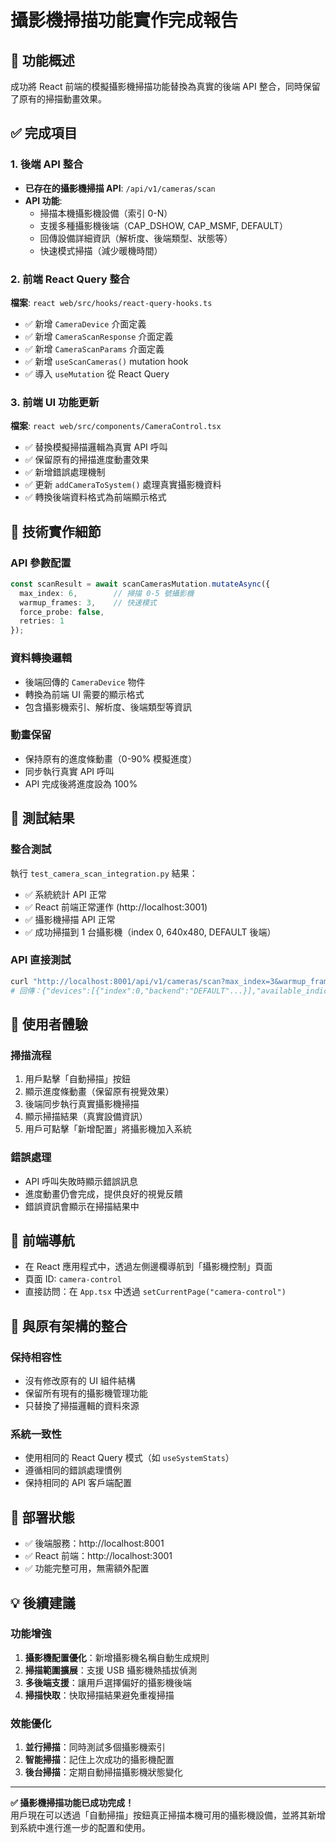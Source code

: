 # 攝影機掃描功能實作完成報告

## 🎯 功能概述
成功將 React 前端的模擬攝影機掃描功能替換為真實的後端 API 整合，同時保留了原有的掃描動畫效果。

## ✅ 完成項目

### 1. 後端 API 整合
- **已存在的攝影機掃描 API**: `/api/v1/cameras/scan`
- **API 功能**:
  - 掃描本機攝影機設備（索引 0-N）
  - 支援多種攝影機後端（CAP_DSHOW, CAP_MSMF, DEFAULT）
  - 回傳設備詳細資訊（解析度、後端類型、狀態等）
  - 快速模式掃描（減少暖機時間）

### 2. 前端 React Query 整合
**檔案**: `react web/src/hooks/react-query-hooks.ts`
- ✅ 新增 `CameraDevice` 介面定義
- ✅ 新增 `CameraScanResponse` 介面定義
- ✅ 新增 `CameraScanParams` 介面定義
- ✅ 新增 `useScanCameras()` mutation hook
- ✅ 導入 `useMutation` 從 React Query

### 3. 前端 UI 功能更新
**檔案**: `react web/src/components/CameraControl.tsx`
- ✅ 替換模擬掃描邏輯為真實 API 呼叫
- ✅ 保留原有的掃描進度動畫效果
- ✅ 新增錯誤處理機制
- ✅ 更新 `addCameraToSystem()` 處理真實攝影機資料
- ✅ 轉換後端資料格式為前端顯示格式

## 🔧 技術實作細節

### API 參數配置
```typescript
const scanResult = await scanCamerasMutation.mutateAsync({
  max_index: 6,        // 掃描 0-5 號攝影機
  warmup_frames: 3,    // 快速模式
  force_probe: false,
  retries: 1
});
```

### 資料轉換邏輯
- 後端回傳的 `CameraDevice` 物件
- 轉換為前端 UI 需要的顯示格式
- 包含攝影機索引、解析度、後端類型等資訊

### 動畫保留
- 保持原有的進度條動畫（0-90% 模擬進度）
- 同步執行真實 API 呼叫
- API 完成後將進度設為 100%

## 🧪 測試結果

### 整合測試
執行 `test_camera_scan_integration.py` 結果：
- ✅ 系統統計 API 正常
- ✅ React 前端正常運作 (http://localhost:3001)
- ✅ 攝影機掃描 API 正常
- ✅ 成功掃描到 1 台攝影機（index 0, 640x480, DEFAULT 後端）

### API 直接測試
```bash
curl "http://localhost:8001/api/v1/cameras/scan?max_index=3&warmup_frames=2"
# 回傳：{"devices":[{"index":0,"backend":"DEFAULT"...}],"available_indices":[0],"count":1}
```

## 🎨 使用者體驗

### 掃描流程
1. 用戶點擊「自動掃描」按鈕
2. 顯示進度條動畫（保留原有視覺效果）
3. 後端同步執行真實攝影機掃描
4. 顯示掃描結果（真實設備資訊）
5. 用戶可點擊「新增配置」將攝影機加入系統

### 錯誤處理
- API 呼叫失敗時顯示錯誤訊息
- 進度動畫仍會完成，提供良好的視覺反饋
- 錯誤資訊會顯示在掃描結果中

## 📱 前端導航
- 在 React 應用程式中，透過左側邊欄導航到「攝影機控制」頁面
- 頁面 ID: `camera-control`
- 直接訪問：在 `App.tsx` 中透過 `setCurrentPage("camera-control")` 

## 🔄 與原有架構的整合

### 保持相容性
- 沒有修改原有的 UI 組件結構
- 保留所有現有的攝影機管理功能
- 只替換了掃描邏輯的資料來源

### 系統一致性
- 使用相同的 React Query 模式（如 `useSystemStats`）
- 遵循相同的錯誤處理慣例
- 保持相同的 API 客戶端配置

## 🚀 部署狀態
- ✅ 後端服務：http://localhost:8001
- ✅ React 前端：http://localhost:3001  
- ✅ 功能完整可用，無需額外配置

## 💡 後續建議

### 功能增強
1. **攝影機配置優化**：新增攝影機名稱自動生成規則
2. **掃描範圍擴展**：支援 USB 攝影機熱插拔偵測
3. **多後端支援**：讓用戶選擇偏好的攝影機後端
4. **掃描快取**：快取掃描結果避免重複掃描

### 效能優化
1. **並行掃描**：同時測試多個攝影機索引
2. **智能掃描**：記住上次成功的攝影機配置
3. **後台掃描**：定期自動掃描攝影機狀態變化

---

**✅ 攝影機掃描功能已成功完成！**  
用戶現在可以透過「自動掃描」按鈕真正掃描本機可用的攝影機設備，並將其新增到系統中進行進一步的配置和使用。

